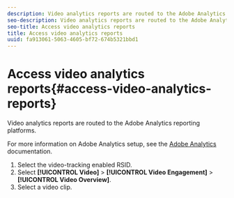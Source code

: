 ```yaml
---
description: Video analytics reports are routed to the Adobe Analytics reporting platforms.
seo-description: Video analytics reports are routed to the Adobe Analytics reporting platforms.
seo-title: Access video analytics reports
title: Access video analytics reports
uuid: fa913061-5063-4605-bf72-674b5321bbd1
---
```


# Access video analytics reports{#access-video-analytics-reports}

Video analytics reports are routed to the Adobe Analytics reporting platforms.

For more information on Adobe Analytics setup, see the [Adobe Analytics](https://microsite.omniture.com/t2/help/en_US/reference/) documentation. 
1. Select the video-tracking enabled RSID.
1. Select **[!UICONTROL Video]** > **[!UICONTROL Video Engagement]** > **[!UICONTROL Video Overview]**.
1. Select a video clip.
